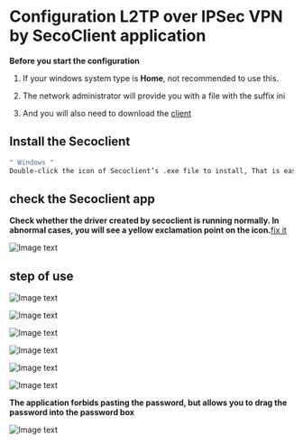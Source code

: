 # Configuration L2TP over IPSec VPN by SecoClient application

**Before you start the configuration**

1.  If your windows system type is **Home**, not recommended to use this.

2.  The network administrator will provide you with a file with the suffix ini
   
3.  And you will also need to download the [client](https://github.com/tobarod/netee/blob/main/clintFile/secoclient-win-64-7.0.2.26.exe)

## Install the Secoclient

```bash
" Windows "
Double-click the icon of Secoclient’s .exe file to install, That is easy.
```

## check the Secoclient app

**Check whether the driver created by secoclient is running normally. In abnormal cases, you will see a yellow exclamation point on the icon.**[fix it](https://gitee.com/nethowto/nethowto/blob/master/fix/fix_windows_driver_Digital_signature_not_trusted.en.md)

![Image text](https://github.com/tobarod/netee/blob/main/Img_folder/64.png)


## step of use

![Image text](https://github.com/tobarod/netee/blob/main/Img_folder/32.png)

![Image text](https://github.com/tobarod/netee/blob/main/Img_folder/33.png)

![Image text](https://github.com/tobarod/netee/blob/main/Img_folder/34.png)

![Image text](https://github.com/tobarod/netee/blob/main/Img_folder/35.png)

![Image text](https://github.com/tobarod/netee/blob/main/Img_folder/36.png)

![Image text](https://github.com/tobarod/netee/blob/main/Img_folder/37.png)

**The application forbids pasting the password, but allows you to drag the password into the password box**

![Image text](https://github.com/tobarod/netee/blob/main/Img_folder/38.png)